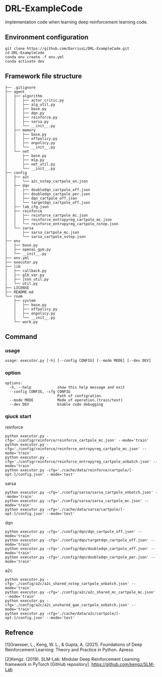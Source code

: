# DRL-ExampleCode

Implementation code when learning deep reinforcement learning code.

## Environment configuration

```shell
git clone https://github.com/DarriusL/DRL-ExampleCode.git
cd DRL-ExampleCode
conda env create -f env.yml
conda activate dev
```





## Framework file structure

```
├── .gitignore
├── agent
│	├── algorithm
│	│	├── actor_critic.py
│	│	├── alg_util.py
│	│	├── base.py
│	│	├── dqn.py
│	│	├── reinforce.py
│	│	├── sarsa.py
│	│	└── __init__.py
│	├── memory
│	│	├── base.py
│	│	├── offpolicy.py
│	│	├── onpolicy.py
│	│	└── __init__.py
│	└── net
│		├── base.py
│		├── mlp.py
│		├── net_util.py
│		└── __init__.py
├── config
│	├── a2c
│	│	└── a2c_nstep_cartpole_on.json
│	├── dqn
│	│	├── doubledqn_cartpole_off.json
│	│	├── doubledqn_cartpole_per.json
│	│	├── dqn_cartpole_off.json
│	│	└── targetdqn_cartpole_off.json
│	├── lab_cfg.json
│	├── reinforce
│	│	├── reinforce_cartpole_mc.json
│	│	├── reinforce_entropyreg_cartpole_mc.json
│	│	└── reinforce_entropyreg_cartpole_nstep.json
│	└── sarsa
│		├── sarsa_cartpole_mc.json
│		└── sarsa_cartpole_nstep.json
├── env
│	├── base.py
│	├── openai_gym.py
│	└── __init__.py
├── env.yml
├── executor.py
├── lib
│	├── callback.py
│	├── glb_var.py
│	├── json_util.py
│	└── util.py
├── LICENSE
├── README.md
└── room
	├── system
	│	├── base.py
	│	├── offpolicy.py
	│	├── onpolicy.py
	│	└── __init__.py
	└── work.py

```





## Command

### usage

```shell
usage: executor.py [-h] [--config CONFIG] [--mode MODE] [--dev DEV]
```

### option

```shell
options:
  -h, --help            show this help message and exit
  --config CONFIG, -cfg CONFIG
                        Path of configration.
  --mode MODE           Mode of operation.(train/test)
  --dev DEV             Enable code debugging
```



### qiuck start

reinforce

```shell
python executor.py -cfg='./config/reinforce/reinforce_cartpole_mc.json' --mode='train'
python executor.py -cfg='./config/reinforce/reinforce_entropyreg_cartpole_mc.json' --mode='train'
python executor.py -cfg='./config/reinforce/reinforce_entropyreg_cartpole_onbatch.json' --mode='train'
python executor.py -cfg='./cache/data/reinforce/cartpole/[-opt-]/config.json' --mode='test'
```

sarsa

```shell
python executor.py -cfg='./config/sarsa/sarsa_cartpole_onbatch.json' --mode='train'
python executor.py -cfg='./config/sarsa/sarsa_cartpole_mc.json' --mode='train'
python executor.py -cfg='./cache/data/sarsa/cartpole/[-opt-]/config.json' --mode='test'
```

dqn

```shell
python executor.py -cfg='./config/dqn/dqn_cartpole_off.json' --mode='train'
python executor.py -cfg='./config/dqn/targetdqn_cartpole_off.json' --mode='train'
python executor.py -cfg='./config/dqn/doubledqn_cartpole_off.json' --mode='train'
python executor.py -cfg='./config/dqn/doubledqn_cartpole_per.json' --mode='train'
```

a2c

```shell
python executor.py -cfg='./config/a2c/a2c_shared_nstep_cartpole_onbatch.json' --mode='train'
python executor.py -cfg='./config/a2c/a2c_shared_mc_cartpole_mc.json' --mode='train'
python executor.py -cfg='./config/a2c/a2c_unshared_gae_cartpole_onbatch.json' --mode='train'
python executor.py -cfg='./cache/data/a2c/cartpole/[-opt-]/config.json' --mode='test'
```



## Refrence

[1]Graesser, L., Keng, W. L., & Gupta, A. (2021). Foundations of Deep Reinforcement Learning: Theory and Practice in Python. Apress.

[2]Kengz. (2019). SLM-Lab: Modular Deep Reinforcement Learning framework in PyTorch [GitHub repository]. https://github.com/kengz/SLM-Lab


